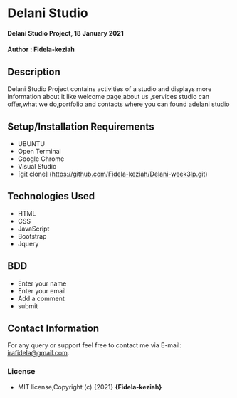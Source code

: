 # Delani Studio
#### Delani Studio Project, 18 January 2021
#### Author : Fidela-keziah
## Description
Delani Studio Project contains activities of a studio and displays more information about it like  welcome page,about us ,services studio can offer,what we do,portfolio and contacts where you can found adelani studio 
## Setup/Installation Requirements
* UBUNTU
* Open Terminal
* Google Chrome
* Visual Studio
* [git clone] (https://github.com/Fidela-keziah/Delani-week3Ip.git)
## Technologies Used
* HTML
* CSS
* JavaScript
* Bootstrap
* Jquery
## BDD
* Enter  your name
* Enter your email
* Add a comment
* submit
## Contact Information
For any query or support feel free to contact me via E-mail: irafidela@gmail.com.
### License
* MIT license,Copyright (c) {2021} **{Fidela-keziah}**